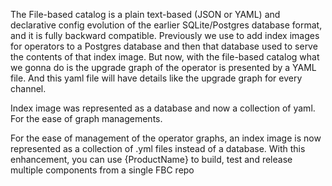The File-based catalog is a plain text-based (JSON or YAML) and declarative config evolution of the earlier SQLite/Postgres database format, and it is fully backward compatible.  Previously we use to add index images for operators to a Postgres database and then that database used to serve the contents of that index image. But now, with the file-based catalog what we gonna do is the upgrade graph of the operator is presented by a YAML file. And this yaml file will have details like the upgrade graph for every channel.

Index image was represented as a database and now a collection of yaml.  For the ease of graph managements.

For the ease of management of the operator graphs, an index image is now represented as a collection of .yml files instead of a database. With this enhancement, you can use {ProductName} to build, test and release multiple components from a single FBC repo
